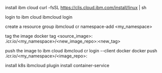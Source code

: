 install ibm cloud
curl -fsSL https://clis.cloud.ibm.com/install/linux | sh

login to ibm cloud
ibmcloud login

create a resource group
ibmcloud cr namespace-add <my_namespace>

tag the image
docker tag <source_image>: .icr.io/<my_namespace>/<new_image_repo>:<new_tag>

push the image to ibm cloud
ibmcloud cr login --client docker docker push .icr.io/<my_namespace>/<image_repo>:

install k8s
ibmcloud plugin install container-service
